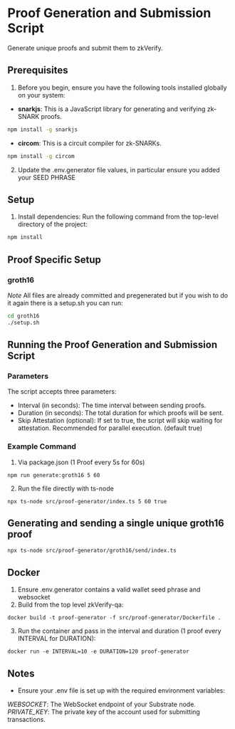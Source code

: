 # Proof Generation and Submission Script

Generate unique proofs and submit them to zkVerify.

## Prerequisites

1. Before you begin, ensure you have the following tools installed globally on your system:

- **snarkjs**: This is a JavaScript library for generating and verifying zk-SNARK proofs.
```sh
npm install -g snarkjs
```
- **circom**: This is a circuit compiler for zk-SNARKs.
```sh
npm install -g circom
```

2. Update the .env.generator file values, in particular ensure you added your SEED PHRASE

## Setup

1. Install dependencies:
Run the following command from the top-level directory of the project:
```sh
npm install
```

## Proof Specific Setup

### groth16

*Note* All files are already committed and pregenerated but if you wish to do it again there is a setup.sh you can run:
```sh
cd groth16
./setup.sh
```

## Running the Proof Generation and Submission Script

### Parameters
The script accepts three parameters:

- Interval (in seconds): The time interval between sending proofs.
- Duration (in seconds): The total duration for which proofs will be sent.
- Skip Attestation (optional): If set to true, the script will skip waiting for attestation. Recommended for parallel execution. (default true)

### Example Command
1. Via package.json (1 Proof every 5s for 60s)
```shell
npm run generate:groth16 5 60
```
2. Run the file directly with ts-node
```shell
npx ts-node src/proof-generator/index.ts 5 60 true
```

## Generating and sending a single unique groth16 proof
```shell
npx ts-node src/proof-generator/groth16/send/index.ts
```

## Docker

1. Ensure .env.generator contains a valid wallet seed phrase and websocket
2. Build from the top level zkVerify-qa:
```shell
docker build -t proof-generator -f src/proof-generator/Dockerfile .
```
3. Run the container and pass in the interval and duration (1 proof every INTERVAL for DURATION):
```shell
docker run -e INTERVAL=10 -e DURATION=120 proof-generator
```

## Notes
- Ensure your .env file is set up with the required environment variables:

*WEBSOCKET*: The WebSocket endpoint of your Substrate node.
*PRIVATE_KEY*: The private key of the account used for submitting transactions.

